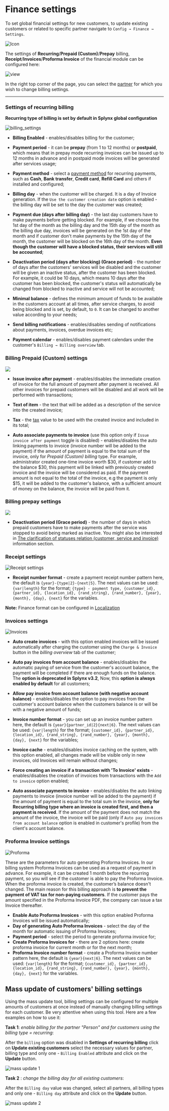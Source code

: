 Finance settings
=============

To set global financial settings for new customers, to update existing customers or related to specific partner navigate to `Config → Finance → Settings`.

![Icon](icon.png)

The settings of **Recurring**/**Prepaid (Custom)**/**Prepay** billing, **Receipt**/**Invoices**/**Proforma Invoice** of the financial module can be configured here:

![view](view.png)

In the right top corner of the page, you can select the [partner](administration/main/partners/partners.md) for which you wish to change billing settings.

----


### Settings of recurring billing

**Recurring type of billing is set by default in Splynx global configuration**

![billing_settings](billing_settings.png)

* **Billing Enabled** -  enables/disables billing for the customer;

* **Payment period** -  it can be **prepay** (from 1 to 12 months) or **postpaid**, which means that in prepay mode recurring invoices can be issued up to 12 months in advance and in postpaid mode invoices will be generated after services usage;

* **Payment method** - select a [payment method](configuration/finance/payment_methods/payment_methods.md) for recurring payments, such as **Cash**, **Bank transfer**, **Credit card**, **Refill Card** and others if installed and configured;

* **Billing day** - when the customer will be charged. It is a day of Invoice generation. If the `Use the customer creation date` option is enabled - the billing day will be set to the day the customer was created;

* **Payment due (days after billing day)** - the last day customers have to make payments before getting blocked. For example, if we choose the 1st day of the month as the billing day and the 15th day of the month as the billing due day, invoices will be generated on the 1st day of the month and if customer don't make payments by the 15th day of the month, the customer will be blocked on the 16th day of the month. **Even though the customer will have a blocked status, their services will still be accounted**;

* **Deactivation period (days after blocking) (Grace period)** - the number of days after the customers' services will be disabled and the customer will be given an inactive status, after the customer has been blocked. For example, it could be 10 days, which means 10 days after the customer has been blocked, the customer's status will automatically be changed from blocked to inactive and service will not be accounted;

* **Minimal balance** - defines the minimum amount of funds to be available in the customers account at all times, after service charges, to avoid being blocked and is set, by default, to `0`. It can be changed to another value according to your needs;

* **Send billing notifications** - enables/disables sending of notifications about payments, invoices, overdue invoices etc;

* **Payment calendar** - enables/disables payment calendars under the customer's `Billing → Billing overview` tab.


### Billing Prepaid (Custom) settings

![](prepaid_custom_settings.png)

* **Issue invoice after payment** - enables/disables the immediate creation of invoice for the full amount of payment after payment is received. All other invoices for prepaid customers will be disabled and all work will be performed with transactions;

* **Text of item** - the text that will be added as a description of the service into the created invoice;

* **Tax** - the [tax](configuration/finance/taxes/taxes.md) value to be used with the created invoice and included in its total;

* **Auto associate payments to invoice** (use this option only if `Issue invoice after payment` toggle is disabled) - enables/disables the auto linking payments to invoice (invoice number will be added to the payment) if the amount of payment is equal to the total sum of the invoice, only for *Prepaid (Custom) billing* type. For example, administrator created one-time invoice worth $30, if customer add to the balance $30, this payment will be linked with previously created invoice and the invoice will be considered as paid. If the payment amount is not equal to the total of the invoice, e.g the payment is only $15, it will be added to the customer's balance, with a sufficient amount of money on the balance, the invoice will be paid from it.


### Billing prepay settings

![](prepay_settings.png)

* **Deactivation period (Grace period)** - the number of days in which prepaid customers have to make payments after the service was stopped to avoid being marked as inactive. You might also be interested in [The clarification of statuses relation (customer, service and invoice)](customer_management/customer_services/customer_services.md) information section.


### Receipt settings

![Receipt settings](receipt.png)

* **Receipt number format** - create a payment receipt number pattern here, the default is `{year}-{type|2}-{next|5}`. The next values can be used: `{var|length}` for the format; `{type} - payment type, {customer_id}, {partner_id}, {location_id}, {rand_string}, {rand_number}, {year}, {month}, {day}, {next}` for the variables.


**Note:** Finance format can be configured in [Localization](configuration/main_configuration/localization/localization.md)


### Invoices settings

![Invoices](invoice_settings.png)

* **Auto create invoices** - with this option enabled invoices will be issued automatically after charging the customer using the `Charge & Invoice` button in the *billing overview* tab of the customer;

* **Auto pay invoices from account balance** - enables/disables the automatic paying of service from the customer's account balance, the payment will be completed if there are enough funds on the balance. The **option is deprecated in Splynx v3.2**, Now, this **option is always enabled by default** for all customers;

* **Allow pay invoice from account balance (with negative account balance)** - enables/disables the option to pay invoices from the customer's account balance when the customers balance is or will be with a negative amount of funds;

* **Invoice number format** - you can set up an invoice number pattern here, the default is `{year}{partner_id|2}{next|6}`. The next values can be used: `{var|length}` for the format; `{customer_id}, {partner_id}, {location_id}, {rand_string}, {rand_number}, {year}, {month}, {day}, {next}` for the variables;

* **Invoice cache** - enables/disables invoice caching on the system, with this option enabled, all changes made will be visible only in new invoices, old Invoices will remain without changes;

* **Force creating an invoice if a transaction with 'To Invoice' exists** - enables/disables the creation of invoices from transactions with the `Add to invoice` option enabled;

* **Auto associate payments to invoice** - enables/disables the auto linking payments to invoice (invoice number will be added to the payment) if the amount of payment is equal to the total sum in the invoice, **only for Recurring billing type where an invoice is created first, and then a payment is received**. If the amount of the payment does not match the amount of the invoice, the invoice will be paid (only if `Auto pay invoices from account balance` option is enabled in customer's profile) from the client's account balance.


### Proforma Invoice settings

![Proforma](proforma_settings.png)

These are the parameters for auto generating Proforma Invoices. In our billing system Proforma Invoices can be used as a request of payment in advance. For example, it can be created 1 month before the recurring payment, so you will see if the customer is able to pay the Proforma Invoice. When the proforma invoice is created, the customer’s balance doesn't changed. The main reason for this billing approach is **to prevent the payment of VAT tax for non-paying customers**. If the customer pays the amount specified in the Proforma Invoice PDF, the company can issue a tax Invoice thereafter.

* **Enable Auto Proforma Invoices** - with this option enabled Proforma Invoices will be issued automatically;
* **Day of generating Auto Proforma Invoices** - select the day of the month for automatic issuing of Proforma Invoices;
* **Payment period** - select the period to generate proforma invoice for;  
* **Create Proforma Invoices for** - there are 2 options here: create proforma invoice for current month or for the next month;
* **Proforma Invoice number format** - create a Proforma Invoice number pattern here, the default is `{year}{next|6}`. The next values can be used: `{var|length}` for the format; `{customer_id}, {partner_id}, {location_id}, {rand_string}, {rand_number}, {year}, {month}, {day}, {next}` for the variables.


## Mass update of customers' billing settings

Using the mass update tool, billing settings can be configured for multiple amounts of customers at once instead of manually changing billing settings for each customer. Be very attentive when using this tool. Here are a few examples on how to use it:

**Task 1**: *enable billing for the partner "Person" and for customers using the billing type = recurring*:

After the `billing` option was disabled in **Settings of recurring billing** click on **Update existing customers** select the necessary values for partner, billing type and only one - `Billing Enabled` attribute and click on the **Update** button.

![mass update 1](mass_update.png)


**Task 2** : *change the billing day for all existing customers*:

After the `Billing day` value was changed, select all partners, all billing types and only one - `Billing day` attribute and click on the **Update** button.

![mass update 2](mass_update2.png)
